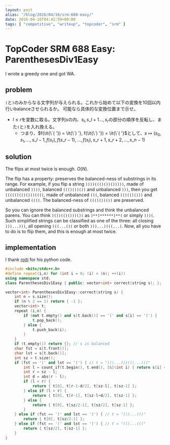 ```yaml
---
layout: post
alias: "/blog/2016/04/16/srm-688-easy/"
date: 2016-04-16T04:42:59+09:00
tags: [ "competitive", "writeup", "topcoder", "srm" ]
---
```


# TopCoder SRM 688 Easy: ParenthesesDiv1Easy

I wrote a greedy one and got WA.

## problem

`(`と`)`のみからなる文字列が与えられる。これから始めて以下の変換を$10$回以内行いbalanceさせられるか。
可能なら具体的な変換位置まで示せ。

-   $l \le r$を変数に取る。文字列$s$の内、$s_l, s\_{l+1} \dots, s_r$の部分の順序を反転し、また`(`と`)`を入れ換える。
    -   つまり、$f(\it{\`( '}) = \it{\`) '}, f(\it{\`) '}) = \it{\`( '}$として、$s \mapsto ( s_0, s_1, \dots, s\_{l-1}, f(s_r), f(s\_{r-1}), \dots, f(s_l), s\_{r+1}, s\_{r+2}, \dots, s\_{n-1} )$

## solution

The flips at most twice is enough. $O(N)$.

The flip has a property: preserves the balanced-ness of substrings in its range.
For example, if you flip a string `))))((()())()))))`, made of unbalanced `))))`, balanced `((()())())` and unbalanced `)))`, then you get `((((()(()()))((((`, made of unbalanced `(((`, balanced `(()(()()))` and unbalanced `((((`. The balanced-ness of `((()())())` are preserved.

So you can ignore the balanced substrings and think the unbalanced parens.
You can think `)())(()()))()(` as `)**)******)**(` or simply `)))(`.
Such simplified strings can be classified as one of the three: all closing `)))...)))`, all opening `(((...(((` or both `)))...)(((...(`.
Now, all you have to do is to flip them, and this is enough at most twice.

## implementation

I thank [roiti](https://twitter.com/roiti46) for his python code.

``` c++
#include <bits/stdc++.h>
#define repeat(i,n) for (int i = 0; (i) < (n); ++(i))
using namespace std;
class ParenthesesDiv1Easy { public: vector<int> correct(string s); };

vector<int> ParenthesesDiv1Easy::correct(string s) {
    int n = s.size();
    if (n % 2 == 1) return { -1 };
    vector<int> t;
    repeat (i,n) {
        if (not t.empty() and s[t.back()] == '(' and s[i] == ')') {
            t.pop_back();
        } else {
            t.push_back(i);
        }
    }
    if (t.empty()) return {}; // s is balanced
    char fst = s[t.front()];
    char lst = s[t.back()];
    int sz = t.size();
    if (fst == ')' and lst == '(') { // t = ")))...)))(((...((("
        int l = count_if(t.begin(), t.end(), [&](int i) { return s[i] == '('; });
        int r = sz - l;
        int d = abs(r - l);
        if (l < r) {
            return { t[0], t[r-1-d/2], t[sz-l], t[sz-1] };
        } else if (l > r) {
            return { t[0], t[r-1], t[sz-l+d/2], t[sz-1] };
        } else {
            return { t[0], t[sz/2-1], t[sz/2], t[sz-1] };
        }
    } else if (fst == ')' and lst == ')') { // t = ")))...)))"
        return { t[0], t[sz/2-1] };
    } else if (fst == '(' and lst == '(') { // t = "(((...((("
        return { t[sz/2], t[sz-1] };
    }
}
```
